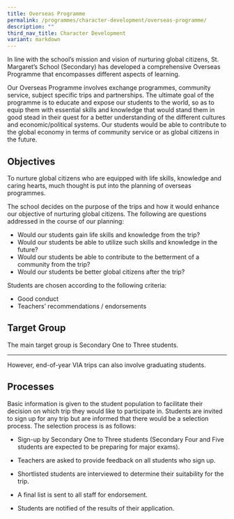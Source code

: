 ```yaml
---
title: Overseas Programme
permalink: /programmes/character-development/overseas-programme/
description: ""
third_nav_title: Character Development
variant: markdown
---
```

In line with the school’s mission and vision of nurturing global citizens, St. Margaret’s School (Secondary) has developed a comprehensive Overseas Programme that encompasses different aspects of learning.

Our Overseas Programme involves exchange programmes, community service, subject specific trips and partnerships. The ultimate goal of the programme is to educate and expose our students to the world, so as to equip them with essential skills and knowledge that would stand them in good stead in their quest for a better understanding of the different cultures and economic/political systems. Our students would be able to contribute to the global economy in terms of community service or as global citizens in the future.  


Objectives
----------

To nurture global citizens who are equipped with life skills, knowledge and caring hearts, much thought is put into the planning of overseas programmes.

  

The school decides on the purpose of the trips and how it would enhance our objective of nurturing global citizens. The following are questions addressed in the course of our planning:

  

*   Would our students gain life skills and knowledge from the trip?
*   Would our students be able to utilize such skills and knowledge in the future?
*   Would our students be able to contribute to the betterment of a community from the trip?
*   Would our students be better global citizens after the trip?

  

Students are chosen according to the following criteria:

*   Good conduct
*   Teachers’ recommendations / endorsements

Target Group
------------

The main target group is Secondary One to Three students.  

------------------------------------------------------------

However, end-of-year VIA trips can also involve graduating students. 

Processes
---------

Basic information is given to the student population to facilitate their decision on which trip they would like to participate in. Students are invited to sign up for any trip but are informed that there would be a selection process. The selection process is as follows:

*   Sign-up by Secondary One to Three students (Secondary Four and Five students are expected to be preparing for major exams).
    
*   Teachers are asked to provide feedback on all students who sign up.
    
*   Shortlisted students are interviewed to determine their suitability for the trip.
    
*   A final list is sent to all staff for endorsement.
*   Students are notified of the results of their application.